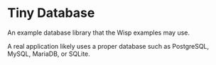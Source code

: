 # Tiny Database

An example database library that the Wisp examples may use.

A real application likely uses a proper database such as PostgreSQL, MySQL,
MariaDB, or SQLite.

